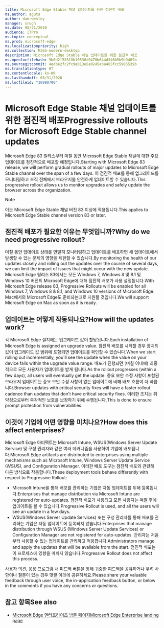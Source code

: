 ```yaml
---
title: Microsoft Edge Stable 채널 업데이트를 위한 점진적 배포
ms.author: aguta
author: dan-wesley
manager: srugh
ms.date: 05/21/2020
audience: ITPro
ms.topic: conceptual
ms.prod: microsoft-edge
ms.localizationpriority: high
ms.collection: M365-modern-desktop
description: Microsoft Edge Stable 채널 업데이트를 위한 점진적 배포
ms.openlocfilehash: 5b0d2f58318b10538d0470b644d346b5b9b9489b
ms.sourcegitcommit: 4edbe2fc2fc9a013e6a0245aba485fcc5905539b
ms.translationtype: HT
ms.contentlocale: ko-KR
ms.lasthandoff: 08/31/2020
ms.locfileid: "10980700"
---
```

# <span data-ttu-id="8471b-103">Microsoft Edge Stable 채널 업데이트를 위한 점진적 배포</span><span class="sxs-lookup"><span data-stu-id="8471b-103">Progressive rollouts for Microsoft Edge Stable channel updates</span></span>

<span data-ttu-id="8471b-104">Microsoft Edge 83 릴리스부터 며칠 동안 Microsoft Edge Stable 채널에 대한 주요 업데이트를 점진적으로 배포할 예정입니다.</span><span class="sxs-lookup"><span data-stu-id="8471b-104">Starting with Microsoft Edge 83 release, we will perform gradual rollouts of major updates to Microsoft Edge Stable channel over the span of a few days.</span></span> <span data-ttu-id="8471b-105">이 점진적 배포를 통해 업그레이드를 모니터링하고 조직 전체에서 브라우저를 안전하게 업데이트할 수 있습니다.</span><span class="sxs-lookup"><span data-stu-id="8471b-105">This progressive rollout allows us to monitor upgrades and safely update the browser across the organization.</span></span>

> [!NOTE]
> <span data-ttu-id="8471b-106">이는 Microsoft Edge Stable 채널 버전 83 이상에 적용됩니다.</span><span class="sxs-lookup"><span data-stu-id="8471b-106">This applies to Microsoft Edge Stable channel version 83 or later.</span></span>

## <span data-ttu-id="8471b-107">점진적 배포가 필요한 이유는 무엇입니까?</span><span class="sxs-lookup"><span data-stu-id="8471b-107">Why do we need progressive rollout?</span></span>

<span data-ttu-id="8471b-108">며칠 동안 업데이트 상태를 면밀히 모니터링하고 업데이트를 배포하면 새 업데이트에서 발생할 수 있는 문제의 영향을 제한할 수 있습니다.</span><span class="sxs-lookup"><span data-stu-id="8471b-108">By monitoring the health of our updates closely and rolling out the updates over the course of several days, we can limit the impact of issues that might occur with the new update.</span></span> <span data-ttu-id="8471b-109">Microsoft Edge 릴리스 83에서는 모든 Windows 7, Windows 8 및 8.1 및 Windows 10 버전의 Microsoft Edge에 대해 점진적 배포가 사용 설정됩니다.</span><span class="sxs-lookup"><span data-stu-id="8471b-109">With Microsoft Edge release 83, Progressive Rollouts will be enabled for all Windows 7, Windows 8 & 8.1, and Windows 10 versions of Microsoft Edge.</span></span> <span data-ttu-id="8471b-110">Mac에서의 Microsoft Edge도 준비되는대로 지원될 것입니다.</span><span class="sxs-lookup"><span data-stu-id="8471b-110">We will support Microsoft Edge on Mac as soon as it is ready.</span></span>

## <span data-ttu-id="8471b-111">업데이트는 어떻게 작동되나요?</span><span class="sxs-lookup"><span data-stu-id="8471b-111">How will the updates work?</span></span>

<span data-ttu-id="8471b-112">각 Microsoft Edge 설치에는 업그레이드 값이 할당됩니다.</span><span class="sxs-lookup"><span data-stu-id="8471b-112">Each installation of Microsoft Edge is assigned an upgrade value.</span></span> <span data-ttu-id="8471b-113">점진적 배포를 시작할 경우 장치의 값이 업그레이드 값 범위에 포함되면 업데이트를 확인할 수 있습니다.</span><span class="sxs-lookup"><span data-stu-id="8471b-113">When we start rolling out incrementally, you'll see the update when the value on your device falls within the upgrade value range.</span></span> <span data-ttu-id="8471b-114">배포가 진행되면 (며칠 이내에) 최종적으로 모든 사용자가 업데이트를 받게 됩니다.</span><span class="sxs-lookup"><span data-stu-id="8471b-114">As the rollout progresses (within a few days), all users will eventually get the update.</span></span> <span data-ttu-id="8471b-115">중요 보안 수정 사항이 포함된 브라우저 업데이트는 중요 보안 수정 사항이 없는 업데이트에 비해 배포 흐름이 더 빠릅니다.</span><span class="sxs-lookup"><span data-stu-id="8471b-115">Browser updates with critical security fixes will have a faster rollout cadence than updates that don't have critical security fixes.</span></span> <span data-ttu-id="8471b-116">이러한 조치는 취약성으로부터 즉각적인 보호를 보장하기 위해 수행됩니다.</span><span class="sxs-lookup"><span data-stu-id="8471b-116">This is done to ensure prompt protection from vulnerabilities.</span></span>

## <span data-ttu-id="8471b-117">이것이 기업에 어떤 영향을 미치나요?</span><span class="sxs-lookup"><span data-stu-id="8471b-117">How does this affect enterprises?</span></span>

<span data-ttu-id="8471b-118">Microsoft Edge 아티팩트는 Microsoft Intune, WSUS(Windows Server Update Service) 및 구성 관리자와 같은 여러 메커니즘을 사용하여 기업에 배포됩니다.</span><span class="sxs-lookup"><span data-stu-id="8471b-118">Microsoft Edge artifacts are distributed to enterprises using multiple mechanisms such as Microsoft Intune, Windows Server Update Service (WSUS), and Configuration Manager.</span></span> <span data-ttu-id="8471b-119">이러한 배포 도구는 점진적 배포와 관련해 다른 방식으로 작동합니다.</span><span class="sxs-lookup"><span data-stu-id="8471b-119">These deployment tools behave differently with respect to Progressive Rollout:</span></span>

- <span data-ttu-id="8471b-120">Microsoft Intune을 통해 배포를 관리하는 기업은 자동 업데이트를 위해 등록됩니다.</span><span class="sxs-lookup"><span data-stu-id="8471b-120">Enterprises that manage distribution via Microsoft Intune are registered for auto-updates.</span></span> <span data-ttu-id="8471b-121">점진적 배포가 사용되고 모든 사용자는 며칠 후에 업데이트를 볼 수 있습니다.</span><span class="sxs-lookup"><span data-stu-id="8471b-121">Progressive Rollout is used, and all the users will see an update in a few days.</span></span>
- <span data-ttu-id="8471b-122">WSUS(Windows Server Update Services) 또는 구성 관리자를 통해 배포를 관리하는 기업은 자동 업데이트에 등록되지 않습니다.</span><span class="sxs-lookup"><span data-stu-id="8471b-122">Enterprises that manage distribution through WSUS (Windows Server Update Services) or Configuration Manager are not registered for auto-updates.</span></span> <span data-ttu-id="8471b-123">관리자는 처음부터 사용할 수 있는 업데이트를 관리하고 적용합니다.</span><span class="sxs-lookup"><span data-stu-id="8471b-123">Administrators manage and apply the updates that will be available from the start.</span></span> <span data-ttu-id="8471b-124">점진적 배포는 이 프로세스에 영향을 미치지 않습니다.</span><span class="sxs-lookup"><span data-stu-id="8471b-124">Progressive Rollout does not affect this process.</span></span>

<span data-ttu-id="8471b-125">사용자 의견, 응용 프로그램 내 피드백 버튼을 통해 귀중한 피드백을 공유하거나 우려 사항이나 질문이 있는 경우 댓글 아래에 공유하세요.</span><span class="sxs-lookup"><span data-stu-id="8471b-125">Please share your valuable feedback through user voice, the in-application feedback button, or below in the comments if you have any concerns or questions.</span></span>

## <span data-ttu-id="8471b-126">참고 항목</span><span class="sxs-lookup"><span data-stu-id="8471b-126">See also</span></span>

- [<span data-ttu-id="8471b-127">Microsoft Edge 엔터프라이즈 방문 페이지</span><span class="sxs-lookup"><span data-stu-id="8471b-127">Microsoft Edge Enterprise landing page</span></span>](https://aka.ms/EdgeEnterprise)
